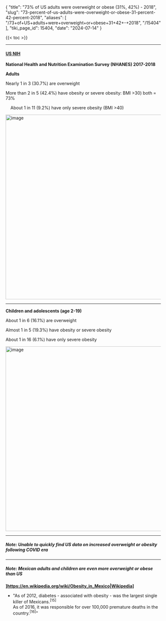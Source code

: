 {
  "title": "73% of US adults were overweight or obese (31%, 42%)  - 2018",
  "slug": "73-percent-of-us-adults-were-overweight-or-obese-31-percent-42-percent-2018",
  "aliases": [
    "/73+of+US+adults+were+overweight+or+obese+31+42+-+2018",
    "/15404"
  ],
  "tiki_page_id": 15404,
  "date": "2024-07-14"
}

{{< toc >}}

---

#### [US NIH](https://www.niddk.nih.gov/health-information/health-statistics/overweight-obesity)

 **National Health and Nutrition Examination Survey (NHANES) 2017-2018** 

 **Adults** 

Nearly 1 in 3  (30.7%) are overweight

More than 2 in 5 (42.4%) have obesity or severe obesity: BMI >30)  both = 73%

&nbsp; &nbsp; About 1 in 11 (9.2%) have only severe obesity (BMI >40)

<img src="https://d1bk1kqxc0sym.cloudfront.net/attachments/webp/us-adult-obesity-graph.webp" alt="image" width="600">

---

 **Children and adolescents  (age 2-19)** 

About 1 in 6 (16.1%) are overweight

Almost 1 in 5  (19.3%) have obesity or severe obesity

About 1 in 16  (6.1%) have only severe obesity

<img src="https://d1bk1kqxc0sym.cloudfront.net/attachments/webp/child-and-adolescents.webp" alt="image" width="600">

---

##### Note: Unable to quickly find US data on increased overweight or obesity following COVID era

---

##### Note: Mexican adults and children are even more overweight or obese than US

 **]https://en.wikipedia.org/wiki/Obesity_in_Mexico|Wikipedia]** 

* "As of 2012, diabetes - associated with obesity - was the largest single killer of Mexicans.<sup>[15]</sup>   
As of 2016, it was responsible for over 100,000 premature deaths in the country.<sup>[16]</sup>"
